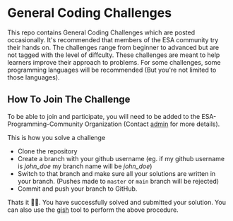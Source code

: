 # General Coding Challenges

This repo contains General Coding Challenges which are posted occasionally. It's recommended that members of the ESA community try their hands on. The challenges range from beginner to advanced but are not tagged with the level of diffculty. These challenges are meant to help learners improve their approach to problems. For some challenges, some programming languages will be recommended (But you're not limited to those languages).

## How To Join The Challenge

To be able to join and participate, you will need to be added to the ESA-Programming-Community Organization (Contact [admin](mailto:papiliocurtis@gmail.com) for more details).

This is how you solve a challenge
- Clone the repository
- Create a branch with your github username (eg. if my github username is _john_doe_ my branch name will be _john_doe_)
- Switch to that branch and make sure all your solutions are written in your branch. (Pushes made to `master` or `main` branch will be rejected)
- Commit and push your branch to GitHub.

Thats it 🎊🎉. You have successfully solved and submitted your solution.
You can also use the [gish](https://github.com/kurtiz/gish) tool to perform the above procedure.